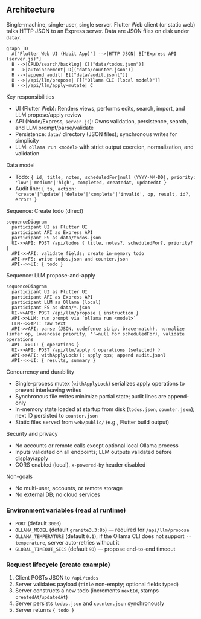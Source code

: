## Architecture

Single-machine, single-user, single server. Flutter Web client (or static web) talks HTTP JSON to an Express server. Data are JSON files on disk under `data/`.

```mermaid
graph TD
  A["Flutter Web UI (Habit App)"] -->|HTTP JSON| B["Express API (server.js)"]
  B -->|CRUD/search/backlog| C[("data/todos.json")]
  B -->|autoincrement| D[("data/counter.json")]
  B -->|append audit| E[("data/audit.jsonl")]
  B -->|/api/llm/propose| F[["Ollama CLI (local model)"]]
  B -->|/api/llm/apply→mutate| C
```

Key responsibilities
- UI (Flutter Web): Renders views, performs edits, search, import, and LLM propose/apply review
- API (Node/Express, `server.js`): Owns validation, persistence, search, and LLM prompt/parse/validate
- Persistence: `data/` directory (JSON files); synchronous writes for simplicity
- LLM: `ollama run <model>` with strict output coercion, normalization, and validation

Data model
- Todo: `{ id, title, notes, scheduledFor|null (YYYY-MM-DD), priority: 'low'|'medium'|'high', completed, createdAt, updatedAt }`
- Audit line: `{ ts, action: 'create'|'update'|'delete'|'complete'|'invalid', op, result, id?, error? }`

Sequence: Create todo (direct)
```mermaid
sequenceDiagram
  participant UI as Flutter UI
  participant API as Express API
  participant FS as data/todos.json
  UI->>API: POST /api/todos { title, notes?, scheduledFor?, priority? }
  API->>API: validate fields; create in-memory todo
  API->>FS: write todos.json and counter.json
  API-->>UI: { todo }
```

Sequence: LLM propose-and-apply
```mermaid
sequenceDiagram
  participant UI as Flutter UI
  participant API as Express API
  participant LLM as Ollama (local)
  participant FS as data/*.json
  UI->>API: POST /api/llm/propose { instruction }
  API->>LLM: run prompt via `ollama run <model>`
  LLM-->>API: raw text
  API->>API: parse (JSON, codefence strip, brace-match), normalize (infer op, lowercase priority, ''→null for scheduledFor), validate operations
  API-->>UI: { operations }
  UI->>API: POST /api/llm/apply { operations (selected) }
  API->>API: withApplyLock(); apply ops; append audit.jsonl
  API-->>UI: { results, summary }
```

Concurrency and durability
- Single-process mutex (`withApplyLock`) serializes apply operations to prevent interleaving writes
- Synchronous file writes minimize partial state; audit lines are append-only
- In-memory state loaded at startup from disk (`todos.json`, `counter.json`); next ID persisted to `counter.json`
- Static files served from `web/public/` (e.g., Flutter build output)

Security and privacy
- No accounts or remote calls except optional local Ollama process
- Inputs validated on all endpoints; LLM outputs validated before display/apply
- CORS enabled (local), `x-powered-by` header disabled

Non-goals
- No multi-user, accounts, or remote storage
- No external DB; no cloud services

### Environment variables (read at runtime)
- `PORT` (default `3000`)
- `OLLAMA_MODEL` (default `granite3.3:8b`) — required for `/api/llm/propose`
- `OLLAMA_TEMPERATURE` (default `0.1`); if the Ollama CLI does not support `--temperature`, server auto-retries without it
- `GLOBAL_TIMEOUT_SECS` (default `90`) — propose end-to-end timeout

### Request lifecycle (create example)
1. Client POSTs JSON to `/api/todos`
2. Server validates payload (`title` non-empty; optional fields typed)
3. Server constructs a new todo (increments `nextId`, stamps `createdAt`/`updatedAt`)
4. Server persists `todos.json` and `counter.json` synchronously
5. Server returns `{ todo }`


